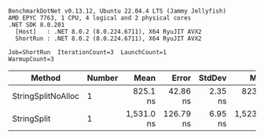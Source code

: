```

BenchmarkDotNet v0.13.12, Ubuntu 22.04.4 LTS (Jammy Jellyfish)
AMD EPYC 7763, 1 CPU, 4 logical and 2 physical cores
.NET SDK 8.0.201
  [Host]   : .NET 8.0.2 (8.0.224.6711), X64 RyuJIT AVX2
  ShortRun : .NET 8.0.2 (8.0.224.6711), X64 RyuJIT AVX2

Job=ShortRun  IterationCount=3  LaunchCount=1  
WarmupCount=3  

```
| Method             | Number | Mean       | Error     | StdDev  | Min        | Max        | Gen0   | Allocated |
|------------------- |------- |-----------:|----------:|--------:|-----------:|-----------:|-------:|----------:|
| StringSplitNoAlloc | 1      |   825.1 ns |  42.86 ns | 2.35 ns |   823.6 ns |   827.8 ns |      - |         - |
| StringSplit        | 1      | 1,531.0 ns | 126.79 ns | 6.95 ns | 1,523.3 ns | 1,536.8 ns | 0.0381 |    3208 B |
